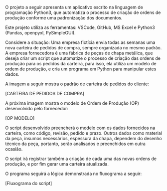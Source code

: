  O projeto a seguir apresenta um aplicativo escrito na linguagem de programação Python3, que automatiza o processo de criação de ordens de produção conforme uma padronização dos documentos.
 
 Este projeto utiliza as ferramentas: VSCode, GitHub, MS Excel e Python3 (Pandas, openpyxl, PySimpleGUI).
 
 Considere a situação: Uma empresa fictícia envia todas as semanas uma nova carteira de pedidos de compra, sempre organizada no mesmo padrão. A empresa fornecedora é uma fábrica de peças de chapa metálica, que deseja criar um script que automatize o processo de criação das ordens de produção para os pedidos da carteira, para isso, ela utiliza um modelo de ordem de produção, e cria um programa em Python para manipular estes dados.
 
 A imagem a seguir mostra o padrão de carteira de pedidos do cliente:
 
 [CARTEIRA DE PEDIDOS DE COMPRA]
 
 A próxima imagem mostra o modelo de Ordem de Produção (OP) desenvolvido pelo fornecedor:
 
 [OP MODELO]
 
 O script desenvolvido preencherá o modelo com os dados fornecidos na carteira, como código, revisão, pedido e prazo. Outros dados como material da peça, insumos necessários, espessura da chapa, dependem do desenho técnico da peça, portanto, serão analisados e preenchidos em outra ocasião.
 
 O script irá registrar também a criação de cada uma das novas ordens de produção, e por fim gerar uma carteira atualizada.
 
 O programa seguirá a lógica demonstrada no fluxograma a seguir:
 
 [Fluxograma do script]
